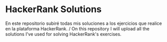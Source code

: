 # HackerRank Solutions
 En este repositorio subiré todas mis soluciones a los ejercicios que realice en la plataforma HackerRank. / On this repository I will upload all the solutions I've used for solving HackerRank's exercises.
